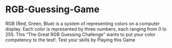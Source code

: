 # RGB-Guessing-Game
RGB (Red, Green, Blue) is a system of representing colors on a computer display. Each color is represented by three numbers, each ranging from 0 to 255. This “The Great RGB Guessing Challenge” wants to put your color competency to the test!. Test your skills by Playing this Game
